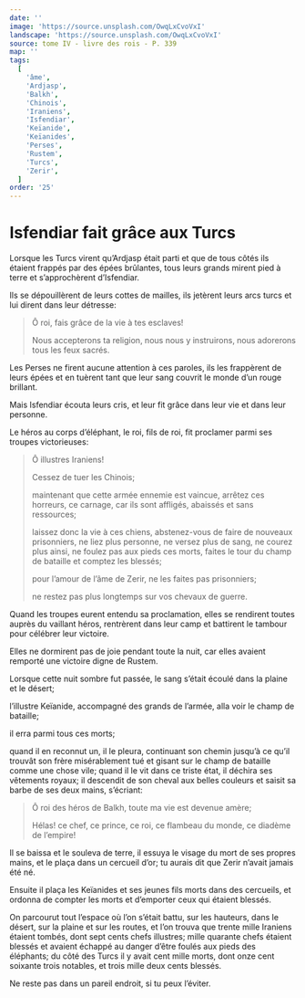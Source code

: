 ```yaml
---
date: ''
image: 'https://source.unsplash.com/OwqLxCvoVxI'
landscape: 'https://source.unsplash.com/OwqLxCvoVxI'
source: tome IV - livre des rois - P. 339
map: ''
tags:
  [
    'âme',
    'Ardjasp',
    'Balkh',
    'Chinois',
    'Iraniens',
    'Isfendiar',
    'Keïanide',
    'Keïanides',
    'Perses',
    'Rustem',
    'Turcs',
    'Zerir',
  ]
order: '25'
---
```


# Isfendiar fait grâce aux Turcs

Lorsque les Turcs virent qu’Ardjasp était parti et que de tous côtés ils étaient frappés par des épées brûlantes, tous leurs grands mirent pied à terre et s’approchèrent d’Isfendiar.

Ils se dépouillèrent de leurs cottes de mailles, ils jetèrent leurs arcs turcs et lui dirent dans leur détresse:

> Ô roi, fais grâce de la vie à tes esclaves!
>
> Nous accepterons ta religion, nous nous y instruirons, nous adorerons tous les feux sacrés.

Les Perses ne firent aucune attention à ces paroles, ils les frappèrent de leurs épées et en tuèrent tant que leur sang couvrit le monde d’un rouge brillant.

Mais Isfendiar écouta leurs cris, et leur fit grâce dans leur vie et dans leur personne.

Le héros au corps d’éléphant, le roi, fils de roi, fit proclamer parmi ses troupes victorieuses:

> Ô illustres Iraniens!
>
> Cessez de tuer les Chinois;
>
> maintenant que cette armée ennemie est vaincue, arrêtez ces horreurs, ce carnage, car ils sont affligés, abaissés et sans ressources;
>
> laissez donc la vie à ces chiens, abstenez-vous de faire de nouveaux prisonniers, ne liez plus personne, ne versez plus de sang, ne courez plus ainsi, ne foulez pas aux pieds ces morts, faites le tour du champ de bataille et comptez les blessés;
>
> pour l’amour de l’âme de Zerir, ne les faites pas prisonniers;
>
> ne restez pas plus longtemps sur vos chevaux de guerre.

Quand les troupes eurent entendu sa proclamation, elles se rendirent toutes auprès du vaillant héros, rentrèrent dans leur camp et battirent le tambour pour célébrer leur victoire.

Elles ne dormirent pas de joie pendant toute la nuit, car elles avaient remporté une victoire digne de Rustem.

Lorsque cette nuit sombre fut passée, le sang s’était écoulé dans la
plaine et le désert;

l’illustre Keïanide, accompagné des grands de l’armée, alla voir le champ de bataille;

il erra parmi tous ces morts;

quand il en reconnut un, il le pleura, continuant son chemin jusqu’à ce qu’il trouvât son frère misérablement tué et gisant sur le champ de bataille comme une chose vile; quand il le vit dans ce triste état, il déchira ses vêtements royaux; il descendit de son cheval aux belles couleurs et saisit sa barbe de ses deux mains, s’écriant:

> Ô roi des héros de Balkh, toute ma vie est devenue amère;
>
> Hélas! ce chef, ce prince, ce roi, ce flambeau du monde, ce diadème de l’empire!

Il se baissa et le souleva de terre, il essuya le visage du mort de ses propres mains, et le plaça dans un cercueil d’or; tu aurais dit que Zerir n’avait jamais été né.

Ensuite il plaça les Keïanides et ses jeunes fils morts dans des cercueils, et ordonna de compter les morts et d’emporter ceux qui étaient blessés.

On parcourut tout l’espace où l’on s’était battu, sur les hauteurs, dans le désert, sur la plaine et sur les routes, et l’on trouva que trente mille Iraniens étaient tombés, dont sept cents chefs illustres; mille quarante chefs étaient blessés et avaient échappé au danger d’être foulés aux pieds des éléphants; du côté des Turcs il y avait cent mille morts, dont onze cent soixante trois notables, et trois mille deux cents blessés.

Ne reste pas dans un pareil endroit, si tu peux l’éviter.
